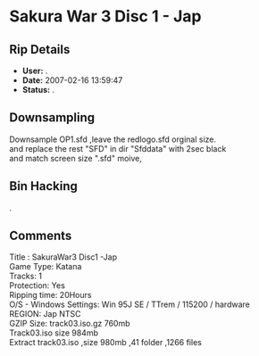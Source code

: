 # Sakura War 3 Disc 1 - Jap

## Rip Details

- **User:** .
- **Date:** 2007-02-16 13:59:47
- **Status:** .

## Downsampling

Downsample OP1.sfd ,leave the redlogo.sfd orginal size.<br />
and replace the rest "SFD" in dir "Sfddata" with 2sec black<br />
and match screen size ".sfd" moive, 

## Bin Hacking

.

## Comments

Title : SakuraWar3 Disc1 -Jap<br />
Game Type: Katana<br />
Tracks: 1<br />
Protection: Yes<br />
Ripping time: 20Hours<br />
O/S - Windows Settings: Win 95J SE / TTrem / 115200 / hardware<br />
REGION: Jap NTSC<br />
GZIP Size: track03.iso.gz 760mb<br />
Track03.iso size 984mb<br />
Extract track03.iso ,size 980mb ,41 folder ,1266 files<br />


